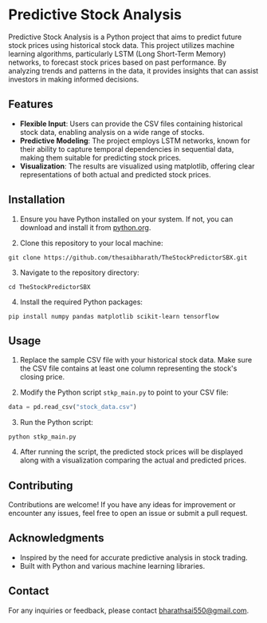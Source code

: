 # Predictive Stock Analysis

Predictive Stock Analysis is a Python project that aims to predict future stock prices using historical stock data. This project utilizes machine learning algorithms, particularly LSTM (Long Short-Term Memory) networks, to forecast stock prices based on past performance. By analyzing trends and patterns in the data, it provides insights that can assist investors in making informed decisions.

## Features

- **Flexible Input**: Users can provide the CSV files containing historical stock data, enabling analysis on a wide range of stocks.
- **Predictive Modeling**: The project employs LSTM networks, known for their ability to capture temporal dependencies in sequential data, making them suitable for predicting stock prices.
- **Visualization**: The results are visualized using matplotlib, offering clear representations of both actual and predicted stock prices.

## Installation

1. Ensure you have Python installed on your system. If not, you can download and install it from [python.org](https://www.python.org/downloads/).

2. Clone this repository to your local machine:

```
git clone https://github.com/thesaibharath/TheStockPredictorSBX.git
```

3. Navigate to the repository directory:

```
cd TheStockPredictorSBX
```

4. Install the required Python packages:

```
pip install numpy pandas matplotlib scikit-learn tensorflow
```

## Usage

1. Replace the sample CSV file with your historical stock data. Make sure the CSV file contains at least one column representing the stock's closing price.

2. Modify the Python script `stkp_main.py` to point to your CSV file:

```python
data = pd.read_csv("stock_data.csv")
```

3. Run the Python script:

```
python stkp_main.py
```

4. After running the script, the predicted stock prices will be displayed along with a visualization comparing the actual and predicted prices.

## Contributing

Contributions are welcome! If you have any ideas for improvement or encounter any issues, feel free to open an issue or submit a pull request. 


## Acknowledgments

- Inspired by the need for accurate predictive analysis in stock trading.
- Built with Python and various machine learning libraries.

## Contact

For any inquiries or feedback, please contact [bharathsai550@gmail.com](mailto:bharathsai550@gmail.com).
